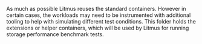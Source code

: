As much as possible Litmus reuses the standard containers. However in certain cases, the workloads may need to be instrumented with additional tooling to help with simulating different test conditions. This folder holds the extensions or helper containers, which will be used by Litmus for running storage performance benchmark tests.

